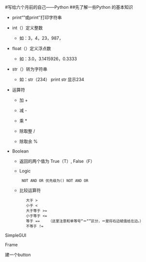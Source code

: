 #写给六个月前的自己——Python
##先了解一些Python 的基本知识



* print“”或print‘’打印字符串

* int（）定义整数

   * 如：3，4，23，987，

* float（）定义浮点数

   * 如：3.0，3.1415926，0.3333

* str（）转为字符串

   * 如：str（234） print str 显示234

* 运算符

    * 加 +

    * 减 -

    * 乘 *

    * 除取整 /

    * 除取余 %

* Boolean

    * 返回的两个值为 True（T）, False（F）

     * Logic

            NOT AND OR 优先级为() NOT AND OR

    * 比较运算符

             大于 > 
             小于 < 
             大于等于 >= 
             小于等于 <= 
             等于 ==    （这里注意和单等号“＝“”区分，＝是将右边赋值给左边。）
             不等于 !=

SimpleGUI

Frame

建一个button
